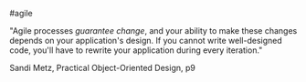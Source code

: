 #agile

"Agile processes _guarantee change_, and your ability to make these changes depends on your application's design. If you cannot write well-designed code, you'll have to rewrite your application during every iteration."

Sandi Metz, Practical Object-Oriented Design, p9